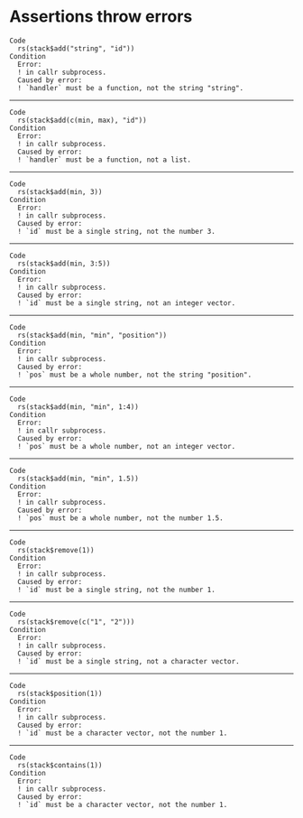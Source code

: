 # Assertions throw errors

    Code
      rs(stack$add("string", "id"))
    Condition
      Error:
      ! in callr subprocess.
      Caused by error:
      ! `handler` must be a function, not the string "string".

---

    Code
      rs(stack$add(c(min, max), "id"))
    Condition
      Error:
      ! in callr subprocess.
      Caused by error:
      ! `handler` must be a function, not a list.

---

    Code
      rs(stack$add(min, 3))
    Condition
      Error:
      ! in callr subprocess.
      Caused by error:
      ! `id` must be a single string, not the number 3.

---

    Code
      rs(stack$add(min, 3:5))
    Condition
      Error:
      ! in callr subprocess.
      Caused by error:
      ! `id` must be a single string, not an integer vector.

---

    Code
      rs(stack$add(min, "min", "position"))
    Condition
      Error:
      ! in callr subprocess.
      Caused by error:
      ! `pos` must be a whole number, not the string "position".

---

    Code
      rs(stack$add(min, "min", 1:4))
    Condition
      Error:
      ! in callr subprocess.
      Caused by error:
      ! `pos` must be a whole number, not an integer vector.

---

    Code
      rs(stack$add(min, "min", 1.5))
    Condition
      Error:
      ! in callr subprocess.
      Caused by error:
      ! `pos` must be a whole number, not the number 1.5.

---

    Code
      rs(stack$remove(1))
    Condition
      Error:
      ! in callr subprocess.
      Caused by error:
      ! `id` must be a single string, not the number 1.

---

    Code
      rs(stack$remove(c("1", "2")))
    Condition
      Error:
      ! in callr subprocess.
      Caused by error:
      ! `id` must be a single string, not a character vector.

---

    Code
      rs(stack$position(1))
    Condition
      Error:
      ! in callr subprocess.
      Caused by error:
      ! `id` must be a character vector, not the number 1.

---

    Code
      rs(stack$contains(1))
    Condition
      Error:
      ! in callr subprocess.
      Caused by error:
      ! `id` must be a character vector, not the number 1.

